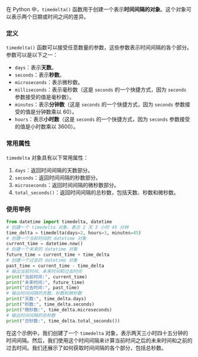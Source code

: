 在 Python 中，`timedelta()` 函数用于创建一个表示**时间间隔的对象**。这个对象可以表示两个日期或时间之间的差异。
### 定义
`timedelta()` 函数可以接受任意数量的参数，这些参数表示时间间隔的各个部分。参数可以是以下之一：
- `days`：表示**天数**。
- `seconds`：表示**秒数**。
- `microseconds`：表示微秒数。
- `milliseconds`：表示毫秒数（这是 `seconds` 的一个快捷方式，因为 `seconds` 参数接受的值是毫秒数）。
- `minutes`：表示**分钟数**（这是 `seconds` 的一个快捷方式，因为 `seconds` 参数接受的值是分钟数乘以 60）。
- `hours`：表示**小时数**（这是 `seconds` 的一个快捷方式，因为 `seconds` 参数接受的值是小时数乘以 3600）。
### 常用属性
`timedelta` 对象具有以下常用属性：
1. `days`：返回时间间隔的天数部分。
2. `seconds`：返回时间间隔的秒数部分。
3. `microseconds`：返回时间间隔的微秒数部分。
4. `total_seconds()`：返回时间间隔的总秒数，包括天数、秒数和微秒数。
### 使用举例
```python
from datetime import timedelta, datetime
# 创建一个 timedelta 对象，表示 2 天 3 小时 45 分钟
time_delta = timedelta(days=2, hours=3, minutes=45)
# 创建一个当前时间的 datetime 对象
current_time = datetime.now()
# 创建一个未来的 datetime 对象
future_time = current_time + time_delta
# 创建一个过去的 datetime 对象
past_time = current_time - time_delta
# 输出当前时间、未来时间和过去时间
print("当前时间:", current_time)
print("未来时间:", future_time)
print("过去时间:", past_time)
# 输出时间间隔的天数、秒数和微秒数
print("天数:", time_delta.days)
print("秒数:", time_delta.seconds)
print("微秒数:", time_delta.microseconds)
# 输出时间间隔的总秒数
print("总秒数:", time_delta.total_seconds())
```
在这个示例中，我们创建了一个 `timedelta` 对象，表示两天三小时四十五分钟的时间间隔。然后，我们使用这个时间间隔来计算当前时间之后的未来时间和之前的过去时间。我们还展示了如何获取时间间隔的各个部分，包括总秒数。
